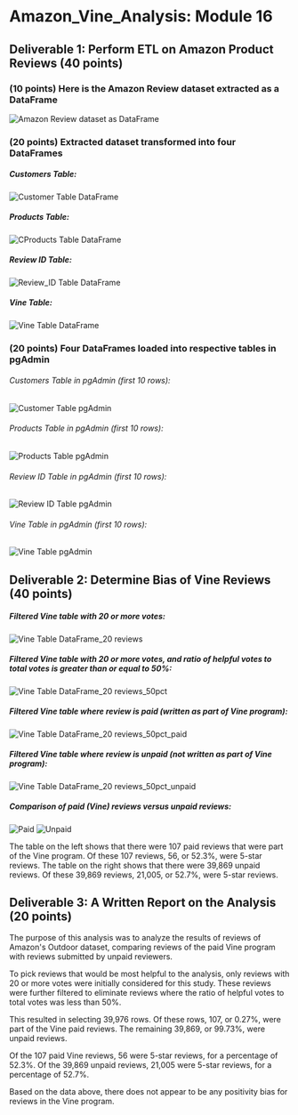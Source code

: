 # Amazon_Vine_Analysis: Module 16
## Deliverable 1: Perform ETL on Amazon Product Reviews (40 points)
### (10 points) Here is the Amazon Review dataset extracted as a DataFrame
![Amazon Review dataset as DataFrame](Amazon_Review_dataset_extracted_DataFrame_10pt.png)
### (20 points) Extracted dataset transformed into four DataFrames
##### Customers Table:
![Customer Table DataFrame](Customers_Table_DataFrame_5pt.png)
##### Products Table:
![CProducts Table DataFrame](Products_Table_DataFrame_5pt.png)
##### Review ID Table:
![Review_ID Table DataFrame](Review_ID_Table_DataFrame_5pt.png)
##### Vine Table:
![Vine Table DataFrame](Vine_Table_DataFrame_5pt.png)
### (20 points) Four DataFrames loaded into respective tables in pgAdmin
###### Customers Table in pgAdmin (first 10 rows):
![Customer Table pgAdmin](Customers_Table_pgAdmin.png)
###### Products Table in pgAdmin (first 10 rows):
![Products Table pgAdmin](Products_Table_pgAdmin.png)
###### Review ID Table in pgAdmin (first 10 rows):
![Review ID Table pgAdmin](Review_ID_Table_pgAdmin.png)
###### Vine Table in pgAdmin (first 10 rows):
![Vine Table pgAdmin](Vine_Table_pgAdmin.png)
## Deliverable 2: Determine Bias of Vine Reviews (40 points)
##### Filtered Vine table with 20 or more votes:
![Vine Table DataFrame_20 reviews](Vine_Table_DataFrame_20reviews_5pt.png)
##### Filtered Vine table with 20 or more votes, and ratio of helpful votes to total votes is greater than or equal to 50%:
![Vine Table DataFrame_20 reviews_50pct](Vine_Table_DataFrame_50percent_5pt.png)
##### Filtered Vine table where review is paid (written as part of Vine program):
![Vine Table DataFrame_20 reviews_50pct_paid](Vine_Table_DataFrame_50pct_Paid_5pt.png)
##### Filtered Vine table where review is unpaid (not written as part of Vine program):
![Vine Table DataFrame_20 reviews_50pct_unpaid](Vine_Table_DataFrame_50pct_Unpaid_5pt.png)
##### Comparison of paid (Vine) reviews versus unpaid reviews:
![Paid](Paid.png)  ![Unpaid](Unpaid.png)</p>
The table on the left shows that there were 107 paid reviews that were part of the Vine program. Of these 107 reviews, 56, or 52.3%, were 5-star reviews.
The table on the right shows that there were 39,869 unpaid reviews. Of these 39,869 reviews, 21,005, or 52.7%, were 5-star reviews.
## Deliverable 3: A Written Report on the Analysis (20 points)
The purpose of this analysis was to analyze the results of reviews of Amazon's Outdoor dataset, comparing reviews of the paid Vine program with reviews submitted by unpaid reviewers.

To pick reviews that would be most helpful to the analysis, only reviews with 20 or more votes were initially considered for this study. These reviews were further filtered to eliminate reviews where the ratio of helpful votes to total votes was less than 50%.

This resulted in selecting 39,976 rows. Of these rows, 107, or 0.27%, were part of the Vine paid reviews. The remaining 39,869, or 99.73%, were unpaid reviews.

Of the 107 paid Vine reviews, 56 were 5-star reviews, for a percentage of 52.3%. Of the 39,869 unpaid reviews, 21,005 were 5-star reviews, for a percentage of 52.7%.

Based on the data above, there does not appear to be any positivity bias for reviews in the Vine program.

